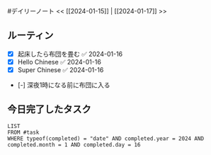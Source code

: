 #デイリーノート
<< [[2024-01-15]] | [[2024-01-17]] >>
## ルーティン
- [x] 起床したら布団を畳む ✅ 2024-01-16
- [x] Hello Chinese ✅ 2024-01-16
- [x] Super Chinese ✅ 2024-01-16
- [-] 深夜1時になる前に布団に入る
## 今日完了したタスク
```dataview
LIST
FROM #task
WHERE typeof(completed) = "date" AND completed.year = 2024 AND completed.month = 1 AND completed.day = 16
```
